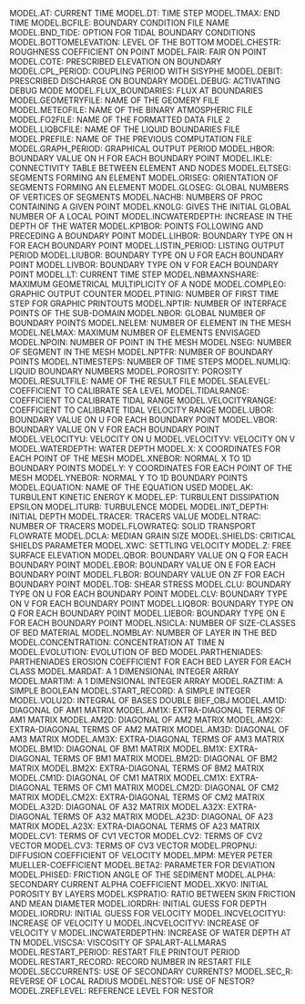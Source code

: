 MODEL.AT: CURRENT TIME
MODEL.DT: TIME STEP
MODEL.TMAX: END TIME
MODEL.BCFILE: BOUNDARY CONDITION FILE NAME
MODEL.BND_TIDE: OPTION FOR TIDAL BOUNDARY CONDITIONS
MODEL.BOTTOMELEVATION: LEVEL OF THE BOTTOM
MODEL.CHESTR: ROUGHNESS COEFFICIENT ON POINT
MODEL.FAIR: FAIR ON POINT
MODEL.COTE: PRESCRIBED ELEVATION ON BOUNDARY
MODEL.CPL_PERIOD: COUPLING PERIOD WITH SISYPHE
MODEL.DEBIT: PRESCRIBED DISCHARGE ON BOUNDARY
MODEL.DEBUG: ACTIVATING DEBUG MODE
MODEL.FLUX_BOUNDARIES: FLUX AT BOUNDARIES
MODEL.GEOMETRYFILE: NAME OF THE GEOMERY FILE
MODEL.METEOFILE: NAME OF THE BINARY ATMOSPHERIC FILE
MODEL.FO2FILE: NAME OF THE FORMATTED DATA FILE 2
MODEL.LIQBCFILE: NAME OF THE LIQUID BOUNDARIES FILE
MODEL.PREFILE: NAME OF THE PREVIOUS COMPUTATION FILE
MODEL.GRAPH_PERIOD: GRAPHICAL OUTPUT PERIOD
MODEL.HBOR: BOUNDARY VALUE ON H FOR EACH BOUNDARY POINT
MODEL.IKLE: CONNECTIVITY TABLE BETWEEN ELEMENT AND NODES
MODEL.ELTSEG: SEGMENTS FORMING AN ELEMENT
MODEL.ORISEG: ORIENTATION OF SEGMENTS FORMING AN ELEMENT
MODEL.GLOSEG: GLOBAL NUMBERS OF VERTICES OF SEGMENTS
MODEL.NACHB: NUMBERS OF PROC CONTAINING A GIVEN POINT
MODEL.KNOLG: GIVES THE INITIAL GLOBAL NUMBER OF A LOCAL POINT
MODEL.INCWATERDEPTH: INCREASE IN THE DEPTH OF THE WATER
MODEL.KP1BOR: POINTS FOLLOWING AND PRECEDING A BOUNDARY POINT
MODEL.LIHBOR: BOUNDARY TYPE ON H FOR EACH BOUNDARY POINT
MODEL.LISTIN_PERIOD: LISTING OUTPUT PERIOD
MODEL.LIUBOR: BOUNDARY TYPE ON U FOR EACH BOUNDARY POINT
MODEL.LIVBOR: BOUNDARY TYPE ON V FOR EACH BOUNDARY POINT
MODEL.LT: CURRENT TIME STEP
MODEL.NBMAXNSHARE: MAXIMUM GEOMETRICAL MULTIPLICITY OF A NODE
MODEL.COMPLEO: GRAPHIC OUTPUT COUNTER
MODEL.PTINIG: NUMBER OF FIRST TIME STEP FOR GRAPHIC PRINTOUTS
MODEL.NPTIR: NUMBER OF INTERFACE POINTS OF THE SUB-DOMAIN
MODEL.NBOR: GLOBAL NUMBER OF BOUNDARY POINTS
MODEL.NELEM: NUMBER OF ELEMENT IN THE MESH
MODEL.NELMAX: MAXIMUM NUMBER OF ELEMENTS ENVISAGED
MODEL.NPOIN: NUMBER OF POINT IN THE MESH
MODEL.NSEG: NUMBER OF SEGMENT IN THE MESH
MODEL.NPTFR: NUMBER OF BOUNDARY POINTS
MODEL.NTIMESTEPS: NUMBER OF TIME STEPS
MODEL.NUMLIQ: LIQUID BOUNDARY NUMBERS
MODEL.POROSITY: POROSITY
MODEL.RESULTFILE: NAME OF THE RESULT FILE
MODEL.SEALEVEL: COEFFICIENT TO CALIBRATE SEA LEVEL
MODEL.TIDALRANGE: COEFFICIENT TO CALIBRATE TIDAL RANGE
MODEL.VELOCITYRANGE: COEFFICIENT TO CALIBRATE TIDAL VELOCITY RANGE
MODEL.UBOR: BOUNDARY VALUE ON U FOR EACH BOUNDARY POINT
MODEL.VBOR: BOUNDARY VALUE ON V FOR EACH BOUNDARY POINT
MODEL.VELOCITYU: VELOCITY ON U
MODEL.VELOCITYV: VELOCITY ON V
MODEL.WATERDEPTH: WATER DEPTH
MODEL.X: X COORDINATES FOR EACH POINT OF THE MESH
MODEL.XNEBOR: NORMAL X TO 1D BOUNDARY POINTS
MODEL.Y: Y COORDINATES FOR EACH POINT OF THE MESH
MODEL.YNEBOR: NORMAL Y TO 1D BOUNDARY POINTS
MODEL.EQUATION: NAME OF THE EQUATION USED
MODEL.AK: TURBULENT KINETIC ENERGY K
MODEL.EP: TURBULENT DISSIPATION EPSILON
MODEL.ITURB: TURBULENCE MODEL
MODEL.INIT_DEPTH: INITIAL DEPTH
MODEL.TRACER: TRACERS VALUE
MODEL.NTRAC: NUMBER OF TRACERS
MODEL.FLOWRATEQ: SOLID TRANSPORT FLOWRATE
MODEL.DCLA: MEDIAN GRAIN SIZE
MODEL.SHIELDS: CRITICAL SHIELDS PARAMETER
MODEL.XWC: SETTLING VELOCITY
MODEL.Z: FREE SURFACE ELEVATION
MODEL.QBOR: BOUNDARY VALUE ON Q FOR EACH BOUNDARY POINT
MODEL.EBOR: BOUNDARY VALUE ON E FOR EACH BOUNDARY POINT
MODEL.FLBOR: BOUNDARY VALUE ON ZF FOR EACH BOUNDARY POINT
MODEL.TOB: SHEAR STRESS
MODEL.CLU: BOUNDARY TYPE ON U FOR EACH BOUNDARY POINT
MODEL.CLV: BOUNDARY TYPE ON V FOR EACH BOUNDARY POINT
MODEL.LIQBOR: BOUNDARY TYPE ON Q FOR EACH BOUNDARY POINT
MODEL.LIEBOR: BOUNDARY TYPE ON E FOR EACH BOUNDARY POINT
MODEL.NSICLA: NUMBER OF SIZE-CLASSES OF BED MATERIAL
MODEL.NOMBLAY: NUMBER OF LAYER IN THE BED
MODEL.CONCENTRATION: CONCENTRATION AT TIME N
MODEL.EVOLUTION: EVOLUTION OF BED
MODEL.PARTHENIADES: PARTHENIADES EROSION COEFFICIENT FOR EACH BED LAYER FOR EACH CLASS
MODEL.MARDAT: A 1 DIMENSIONAL INTEGER ARRAY
MODEL.MARTIM: A 1 DIMENSIONAL INTEGER ARRAY
MODEL.RAZTIM: A SIMPLE BOOLEAN
MODEL.START_RECORD: A SIMPLE INTEGER
MODEL.VOLU2D: INTEGRAL OF BASES DOUBLE BIEF_OBJ
MODEL.AM1D: DIAGONAL OF AM1 MATRIX
MODEL.AM1X: EXTRA-DIAGONAL TERMS OF AM1 MATRIX
MODEL.AM2D: DIAGONAL OF AM2 MATRIX
MODEL.AM2X: EXTRA-DIAGONAL TERMS OF AM2 MATRIX
MODEL.AM3D: DIAGONAL OF AM3 MATRIX
MODEL.AM3X: EXTRA-DIAGONAL TERMS OF AM3 MATRIX
MODEL.BM1D: DIAGONAL OF BM1 MATRIX
MODEL.BM1X: EXTRA-DIAGONAL TERMS OF BM1 MATRIX
MODEL.BM2D: DIAGONAL OF BM2 MATRIX
MODEL.BM2X: EXTRA-DIAGONAL TERMS OF BM2 MATRIX
MODEL.CM1D: DIAGONAL OF CM1 MATRIX
MODEL.CM1X: EXTRA-DIAGONAL TERMS OF CM1 MATRIX
MODEL.CM2D: DIAGONAL OF CM2 MATRIX
MODEL.CM2X: EXTRA-DIAGONAL TERMS OF CM2 MATRIX
MODEL.A32D: DIAGONAL OF A32 MATRIX
MODEL.A32X: EXTRA-DIAGONAL TERMS OF A32 MATRIX
MODEL.A23D: DIAGONAL OF A23 MATRIX
MODEL.A23X: EXTRA-DIAGONAL TERMS OF A23 MATRIX
MODEL.CV1: TERMS OF CV1 VECTOR
MODEL.CV2: TERMS OF CV2 VECTOR
MODEL.CV3: TERMS OF CV3 VECTOR
MODEL.PROPNU: DIFFUSION COEFFICIENT OF VELOCITY
MODEL.MPM: MEYER PETER MUELLER-COEFFICIENT
MODEL.BETA2: PARAMETER FOR DEVIATION
MODEL.PHISED: FRICTION ANGLE OF THE SEDIMENT
MODEL.ALPHA: SECONDARY CURRENT ALPHA COEFFICIENT
MODEL.XKV0: INITIAL POROSITY BY LAYERS
MODEL.KSPRATIO: RATIO BETWEEN SKIN FRICTION AND MEAN DIAMETER
MODEL.IORDRH: INITIAL GUESS FOR DEPTH
MODEL.IORDRU: INITIAL GUESS FOR VELOCITY
MODEL.INCVELOCITYU: INCREASE OF VELOCITY U
MODEL.INCVELOCITYV: INCREASE OF VELOCITY V
MODEL.INCWATERDEPTHN: INCREASE OF WATER DEPTH AT TN
MODEL.VISCSA: VISCOSITY OF SPALART-ALLMARAS
MODEL.RESTART_PERIOD: RESTART FILE PRINTOUT PERIOD
MODEL.RESTART_RECORD: RECORD NUMBER IN RESTART FILE
MODEL.SECCURRENTS: USE OF SECONDARY CURRENTS?
MODEL.SEC_R: REVERSE OF LOCAL RADIUS
MODEL.NESTOR: USE OF NESTOR?
MODEL.ZREFLEVEL: REFERENCE LEVEL FOR NESTOR
